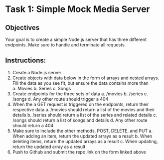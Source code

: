 # Task 1: Simple Mock Media Server


## Objectives

 
Your goal is to create a simple Node.js server that has three different endpoints. Make sure 
to handle and terminate all requests. 

 
## Instructions: 

1.  Create a Node.js server 
2.  Create objects with data below in the form of arrays and nested arrays. Fill the data 
as you see fit, but ensure the data contains more than  
a.  Movies 
b.  Series 
c.  Songs 
3.  Create endpoints for the three sets of data 
a.  /movies 
b.  /series 
c.  /songs 
d.  Any other route should trigger a 404 
4.  When the a GET request is triggered on the endpoints, return their respective data 
a.  /movies should return a list of the movies and their details 
b.  /series should return a list of the series and related details 
c.  /songs should return a list of songs and details 
d.  Any other route should return a 404 
5.  Make sure to include the other methods, POST, DELETE, and PUT 
a.  When adding an item, return the updated arrays as a result 
b.  When deleting items, return the updated arrays as a result 
c.  When updating, return the updated array as a result 
6.  Push to Github and submit the repo link on the form linked above 
